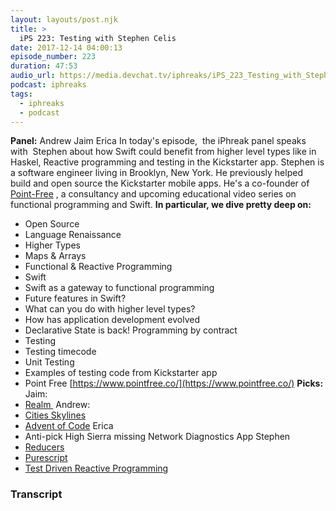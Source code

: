 ```yaml
---
layout: layouts/post.njk
title: >
  iPS 223: Testing with Stephen Celis
date: 2017-12-14 04:00:13
episode_number: 223
duration: 47:53
audio_url: https://media.devchat.tv/iphreaks/iPS_223_Testing_with_Stephen_Celis.mp3
podcast: iphreaks
tags:
  - iphreaks
  - podcast
---
```


**Panel:** Andrew Jaim Erica In today's episode,&nbsp; the iPhreak panel&nbsp;speaks with&nbsp; Stephen about how Swift could benefit from higher level types like in Haskel, Reactive programming and testing in the Kickstarter app. Stephen is a software engineer living in Brooklyn, New York. He previously helped build and open source the Kickstarter mobile apps. He's a co-founder of [Point-Free](https://www.pointfree.co) , a consultancy and upcoming educational video series on functional programming and Swift. **In particular, we dive pretty deep on:**

- Open Source
- Language Renaissance
- Higher Types
- Maps & Arrays
- Functional & Reactive Programming
- Swift
- Swift as a gateway to functional programming
- Future features in Swift?
- What can you do with higher level types?
- How has application development evolved
- Declarative State is back! Programming by contract
- Testing
- Testing timecode
- Unit Testing
- Examples of testing code from Kickstarter app
- Point Free [https://www.pointfree.co/](https://www.pointfree.co/)
  **Picks:** Jaim:
- [Realm&nbsp;](https://academy.realm.io/posts/altconf-jaim-zuber-stylish-developers-guide-to-unit-testing-in-swift/%0Ahttps://academy.realm.io/posts/altconf-jaim-zuber-stylish-developers-guide-to-unit-testing-in-swift/)
  Andrew:
- [Cities Skylines](https://www.paradoxplaza.com/cities-skylines/CSCS00GSK-MASTER.html)
- [Advent of Code](http://adventofcode.com)
  Erica
- Anti-pick High Sierra missing Network Diagnostics App
  Stephen
- [Reducers](http://chris.eidhof.nl/post/reducers/)
- [Purescript](https://leanpub.com/purescript/)
- [Test Driven Reactive Programming](https://talk.objc.io/episodes/S01E53-test-driven-reactive-programming)

### Transcript

&nbsp;
